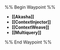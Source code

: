 %% Begin Waypoint %%
- **[[Akasha]]**
- **[[ContextInjector]]**
- **[[ContextWeave]]**
- **[[Multiquery]]**

%% End Waypoint %%
